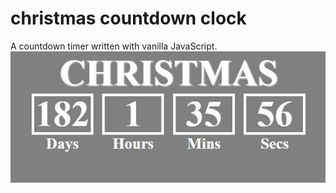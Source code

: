 # christmas countdown clock

A countdown timer written with vanilla JavaScript.
![clock](clock.PNG)
